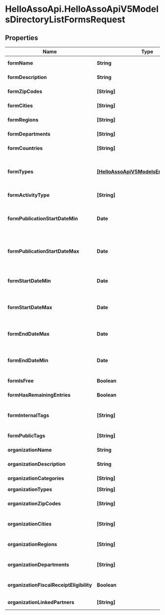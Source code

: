 # HelloAssoApi.HelloAssoApiV5ModelsDirectoryListFormsRequest

## Properties

Name | Type | Description | Notes
------------ | ------------- | ------------- | -------------
**formName** | **String** | Textual search for form name | [optional] 
**formDescription** | **String** | Textual search for form description | [optional] 
**formZipCodes** | **[String]** | The zip codes where the forms are located | [optional] 
**formCities** | **[String]** | The cities where the forms are located | [optional] 
**formRegions** | **[String]** | The regions where the forms are located | [optional] 
**formDepartments** | **[String]** | The departments where the forms are located | [optional] 
**formCountries** | **[String]** | The countries where the forms are located | [optional] 
**formTypes** | [**[HelloAssoApiV5ModelsEnumsFormType]**](HelloAssoApiV5ModelsEnumsFormType.md) | The form types : CrowdFunding, Membership, Event, Donation, PaymentForm ... | [optional] 
**formActivityType** | **[String]** | The Activity Type of the form | [optional] 
**formPublicationStartDateMin** | **Date** | The minimum publication date of the forms, format \&quot;yyyy-MM-ddTHH:mm:ss.fffK\&quot; | [optional] 
**formPublicationStartDateMax** | **Date** | The maximum publication date of the forms, format \&quot;yyyy-MM-ddTHH:mm:ss.fffK\&quot; | [optional] 
**formStartDateMin** | **Date** | The minimum start date of the forms, format \&quot;yyyy-MM-ddTHH:mm:ss.fffK\&quot; | [optional] 
**formStartDateMax** | **Date** | The maximum start date of the forms, format \&quot;yyyy-MM-ddTHH:mm:ss.fffK\&quot; | [optional] 
**formEndDateMax** | **Date** | The maximum end date of the forms, format \&quot;yyyy-MM-ddTHH:mm:ss.fffK\&quot; | [optional] 
**formEndDateMin** | **Date** | The minimum end date of the forms, format \&quot;yyyy-MM-ddTHH:mm:ss.fffK\&quot; | [optional] 
**formIsFree** | **Boolean** | Allow only free forms if true | [optional] 
**formHasRemainingEntries** | **Boolean** | Allow only forms with remaning entries if true | [optional] 
**formInternalTags** | **[String]** | Allow only forms with internal tags  this filter is for special operations only | [optional] 
**formPublicTags** | **[String]** | Allow only forms with public tags | [optional] 
**organizationName** | **String** | Textual search for organization name | [optional] 
**organizationDescription** | **String** | Textual search for organization description | [optional] 
**organizationCategories** | **[String]** | The categories of the forms | [optional] 
**organizationTypes** | **[String]** | The organization types | [optional] 
**organizationZipCodes** | **[String]** | The zip codes where the organizations are located | [optional] 
**organizationCities** | **[String]** | The cities where the organizations are located | [optional] 
**organizationRegions** | **[String]** | The regions where the organizations are located | [optional] 
**organizationDepartments** | **[String]** | The departments where the organizations are located | [optional] 
**organizationFiscalReceiptEligibility** | **Boolean** | Allow only organization with a fiscal receipt eligibility | [optional] 
**organizationLinkedPartners** | **[String]** | Organization linked partners | [optional] 


